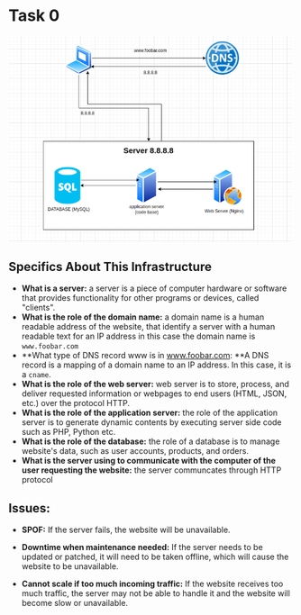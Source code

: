 # Task 0

![](./0-simple_web_stack.png)

## Specifics About This Infrastructure

- **What is a server:** a server is a piece of computer hardware or software that provides functionality for other programs or devices, called "clients".
- **What is the role of the domain name:** a domain name is a human readable address of the website, that identify a server with a human readable text for an IP address in this case the domain name is `www.foobar.com`
- **What type of DNS record www is in www.foobar.com: **A DNS record is a mapping of a domain name to an IP address. In this case, it is a `cname`.
- **What is the role of the web server:** web server is to store, process, and deliver requested information or webpages to end users (HTML, JSON, etc.) over the protocol HTTP.
- **What is the role of the application server:** the role of the application server is to generate dynamic contents by executing server side code such as PHP, Python etc.
- **What is the role of the database:** the role of a database is to manage website's data, such as user accounts, products, and orders.
- **What is the server using to communicate with the computer of the user requesting the website:** the server communcates through HTTP protocol



## Issues:

- **SPOF:** If the server fails, the website will be unavailable.

- **Downtime when maintenance needed:** If the server needs to be updated or patched, it will need to be taken offline, which will cause the website to be unavailable.

- **Cannot scale if too much incoming traffic:** If the website receives too much traffic, the server may not be able to 
  handle it and the website will become slow or unavailable.
